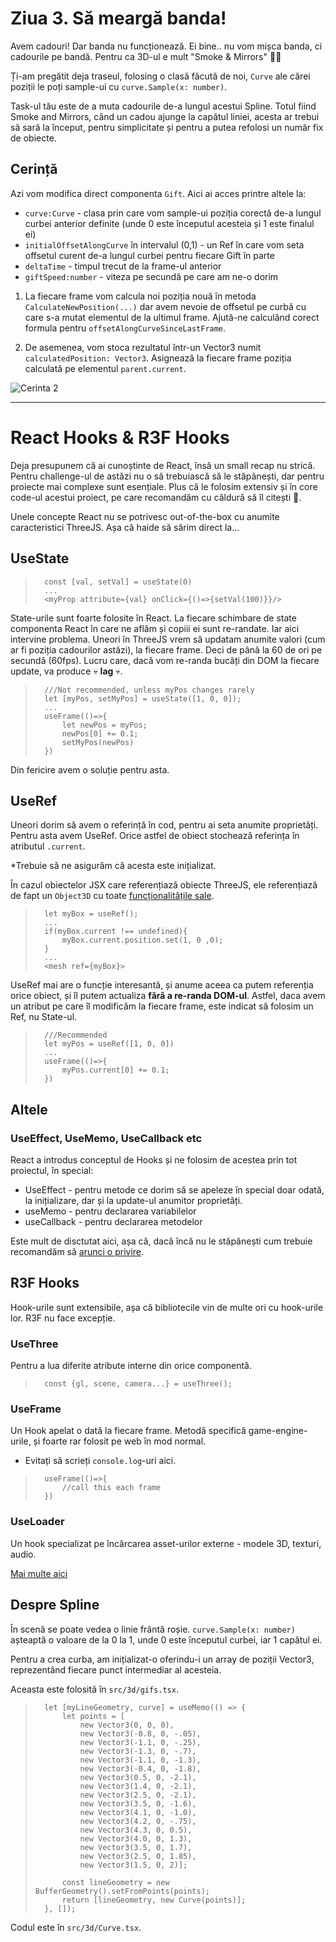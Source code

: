 # Ziua 3. Să meargă banda!

Avem cadouri! Dar banda nu funcționează. Ei bine.. nu vom mișca banda, ci cadourile pe bandă. Pentru ca 3D-ul e mult "Smoke & Mirrors" 🧙‍♂️

Ți-am pregătit deja traseul, folosing o clasă făcută de noi, `Curve` ale cărei poziții le poți sample-ui cu `curve.Sample(x: number)`. 

Task-ul tău este de a muta cadourile de-a lungul acestui Spline. 
Totul fiind Smoke and Mirrors, când un cadou ajunge la capătul liniei, acesta ar trebui să sară la început, pentru simplicitate și pentru a putea refolosi un număr fix de obiecte.


## Cerință

Azi vom modifica direct componenta `Gift`. Aici ai acces printre altele la:

- `curve:Curve` - clasa prin care vom sample-ui poziția corectă de-a lungul curbei anterior definite (unde 0 este începutul acesteia și 1 este finalul ei)
- `initialOffsetAlongCurve` în intervalul (0,1) - un Ref în care vom seta offsetul curent de-a lungul curbei pentru fiecare Gift în parte
- `deltaTime` - timpul trecut de la frame-ul anterior
- `giftSpeed:number` - viteza pe secundă pe care am ne-o dorim


1) La fiecare frame vom calcula noi poziția nouă în metoda `CalculateNewPosition(...)` dar avem nevoie de offsetul pe curbă cu care s-a mutat elementul de la ultimul frame. 
Ajută-ne calculând corect formula pentru `offsetAlongCurveSinceLastFrame`.

2) De asemenea, vom stoca rezultatul într-un Vector3 numit `calculatedPosition: Vector3`. Asignează la fiecare frame poziția calculată pe elementul `parent.current`.

![Cerinta 2](https://vr-projects-eu.s3.eu-central-1.amazonaws.com/front-end-ro/c2-cerinta.png)

---

# React Hooks & R3F Hooks

Deja presupunem că ai cunoștinte de React, însă un small recap nu strică. Pentru challenge-ul de astăzi nu o să trebuiască să le stăpânești, dar pentru proiecte mai complexe sunt esențiale. Plus că le folosim extensiv și în core code-ul acestui proiect, pe care recomandăm cu căldură să îl citești 🚀. 

Unele concepte React nu se potrivesc out-of-the-box cu anumite caracteristici ThreeJS. Așa că haide să sărim direct la...

## UseState

>       const [val, setVal] = useState(0)
>       ...
>       <myProp attribute={val} onClick={()=>{setVal(100)}}/>

State-urile sunt foarte folosite în React. La fiecare schimbare de state componenta React în care ne aflăm și copiii ei sunt re-randate. Iar aici intervine problema. Uneori în ThreeJS vrem să updatam anumite valori (cum ar fi poziția cadourilor astăzi), la fiecare frame. Deci de până la 60 de ori pe secundă (60fps). Lucru care, dacă vom re-randa bucăți din DOM la fiecare update, va produce 💀 **lag** 💀. 

>       ///Not recommended, unless myPos changes rarely
>       let [myPos, setMyPos] = useState([1, 0, 0]);
>       ...
>       useFrame(()=>{
>           let newPos = myPos;
>           newPos[0] += 0.1;
>           setMyPos(newPos)    
>       })

Din fericire avem o soluție pentru asta. 

## UseRef
Uneori dorim să avem o referință în cod, pentru ai seta anumite proprietăți. Pentru asta avem UseRef. Orice astfel de obiect stochează referința în atributul `.current`. 

*Trebuie să ne asigurăm că acesta este inițializat. 

În cazul obiectelor JSX care referențiază obiecte ThreeJS, ele referențiază de fapt un `Object3D` cu toate [funcționalitățile sale](https://threejs.org/docs/#api/en/core/Object3D).

>       let myBox = useRef();
>       ...
>       if(myBox.current !== undefined){
>           myBox.current.position.set(1, 0 ,0);
>       }
>       ...
>       <mesh ref={myBox}>

UseRef mai are o funcție interesantă, și anume aceea ca putem referenția orice obiect, și îl putem actualiza **fără a re-randa DOM-ul**. Astfel, daca avem un atribut pe care îl modificăm la fiecare frame, este indicat să folosim un Ref, nu State-ul.

>       ///Recommended
>       let myPos = useRef([1, 0, 0])
>       ...
>       useFrame(()=>{
>           myPos.current[0] += 0.1;
>       })

## Altele
### UseEffect, UseMemo, UseCallback etc
React a introdus conceptul de Hooks și ne folosim de acestea prin tot proiectul, în special:
- UseEffect - pentru metode ce dorim să se apeleze în special doar odată, la inițializare, dar și la update-ul anumitor proprietăți.
- useMemo - pentru declararea variabilelor
- useCallback - pentru declararea metodelor

Este mult de disctutat aici, așa că, dacă încă nu le stăpânești cum trebuie recomandăm să [arunci o privire](https://reactjs.org/docs/hooks-intro.html).


## R3F Hooks

Hook-urile sunt extensibile, așa că bibliotecile vin de multe ori cu hook-urile lor. R3F nu face excepție.

### UseThree

Pentru a lua diferite atribute interne din orice componentă.
>       const {gl, scene, camera...} = useThree();


### UseFrame
Un Hook apelat o dată la fiecare frame. Metodă specifică game-engine-urile, și foarte rar folosit pe web în mod normal.

* Evitați să scrieți `console.log`-uri aici.
>       useFrame(()=>{
>           //call this each frame
>       })

### UseLoader
Un hook specializat pe încărcarea asset-urilor externe - modele 3D, texturi, audio.


[Mai multe aici](https://gracious-keller-98ef35.netlify.app/docs/api/hooks/introduction)


## Despre Spline
În scenă se poate vedea o linie frântă roșie. `curve.Sample(x: number)` așteaptă o valoare de la 0 la 1, unde 0 este începutul curbei, iar 1 capătul ei.

Pentru a crea curba, am inițializat-o oferindu-i un array de poziții Vector3, reprezentând fiecare punct intermediar al acesteia.

Aceasta este folosită în `src/3d/gifs.tsx`.

>       let [myLineGeometry, curve] = useMemo(() => {
>           let points = [
>               new Vector3(0, 0, 0),
>               new Vector3(-0.8, 0, -.05),
>               new Vector3(-1.1, 0, -.25),
>               new Vector3(-1.3, 0, -.7),
>               new Vector3(-1.1, 0, -1.3),
>               new Vector3(-0.4, 0, -1.8),
>               new Vector3(0.5, 0, -2.1),
>               new Vector3(1.4, 0, -2.1),
>               new Vector3(2.5, 0, -2.1),
>               new Vector3(3.5, 0, -1.6),
>               new Vector3(4.1, 0, -1.0),
>               new Vector3(4.2, 0, -.75),
>               new Vector3(4.3, 0, 0.5),
>               new Vector3(4.0, 0, 1.3),
>               new Vector3(3.5, 0, 1.7),
>               new Vector3(2.5, 0, 1.85),
>               new Vector3(1.5, 0, 2)];
>       
>           const lineGeometry = new BufferGeometry().setFromPoints(points);
>           return [lineGeometry, new Curve(points)];
>       }, []);


Codul este în `src/3d/Curve.tsx`.
